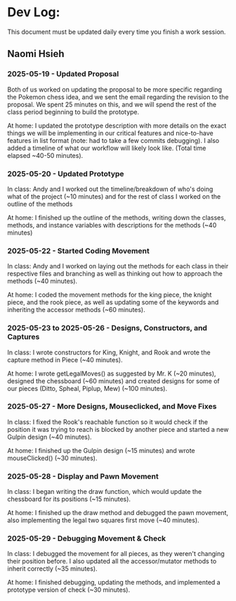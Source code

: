 # Dev Log:

This document must be updated daily every time you finish a work session.

## Naomi Hsieh 

### 2025-05-19 - Updated Proposal

Both of us worked on updating the proposal to be more specific regarding the Pokemon chess idea, and we sent the email regarding the revision to the proposal. We spent 25 minutes on this, and we will spend the rest of the class period beginning to build the prototype.

At home: I updated the prototype description with more details on the exact things we will be implementing in our critical features and nice-to-have features in list format (note: had to take a few commits debugging). I also added a timeline of what our workflow will likely look like. (Total time elapsed ~40-50 minutes).
### 2025-05-20 - Updated Prototype
In class: Andy and I worked out the timeline/breakdown of who's doing what of the project (~10 minutes) and for the rest of class I worked on the outline of the methods

At home: I finished up the outline of the methods, writing down the classes, methods, and instance variables with descriptions for the methods (~40 minutes)

### 2025-05-22 - Started Coding Movement
In class: Andy and I worked on laying out the methods for each class in their respective files and branching as well as thinking out how to approach the methods (~40 minutes).  

At home: I coded the movement methods for the king piece, the knight piece, and the rook piece, as well as updating some of the keywords and inheriting the accessor methods (~60 minutes).

### 2025-05-23 to 2025-05-26 - Designs, Constructors, and Captures
In class: I wrote constructors for King, Knight, and Rook and wrote the capture method in Piece (~40 minutes).

At home: I wrote getLegalMoves() as suggested by Mr. K (~20 minutes), designed the chessboard (~60 minutes) and created designs for some of our pieces (Ditto, Spheal, Piplup, Mew) (~100 minutes).

### 2025-05-27 - More Designs, Mouseclicked, and Move Fixes 
In class: I fixed the Rook's reachable function so it would check if the position it was trying to reach is blocked by another piece and started a new Gulpin design (~40 minutes). 

At home: I finished up the Gulpin design (~15 minutes) and wrote mouseClicked() (~30 minutes). 

### 2025-05-28 - Display and Pawn Movement
In class: I began writing the draw function, which would update the chessboard for its positions (~15 minutes).

At home: I finished up the draw method and debugged the pawn movement, also implementing the legal two squares first move (~40 minutes).

### 2025-05-29 - Debugging Movement & Check
In class: I debugged the movement for all pieces, as they weren't changing their position before. I also updated all the accessor/mutator methods to inherit correctly (~35 minutes).

At home: I finished debugging, updating the methods, and implemented a prototype version of check (~30 minutes).

